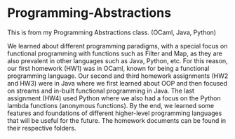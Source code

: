 # Programming-Abstractions
This is from my Programming Abstractions class. (OCaml, Java, Python)

We learned about different programming paradigms, with a special focus on functional programming with functions such as Filter and Map, as they are also prevalent in other languages such as Java, Python, etc. For this reason, our first homework (HW1) was in OCaml, known for being a functional programming language. Our second and third homework assignments (HW2 and HW3) were in Java where we first learned about OOP and then focused on streams and in-built functional programming in Java. The last assignment (HW4) used Python where we also had a focus on the Python lambda functions (anonymous functions). By the end, we learned some features and foundations of different higher-level programming languages that will be useful for the future. The homework documents can be found in their respective folders.